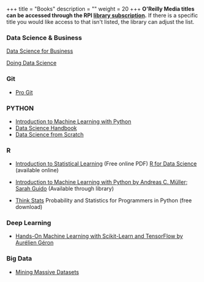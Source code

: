 +++
title = "Books"
description = ""
weight = 20
+++
**O'Reilly Media titles can be accessed through the RPI [library subscription](http://libproxy.rpi.edu/login?url=https://proquest.safaribooksonline.com/?uicode=rpi.edu).**  If there is a specific title you would like access to that isn't listed, the library can adjust the list.

### Data Science & Business
[Data Science for Business
](http://proquestcombo.safaribooksonline.com.libproxy.rpi.edu/book/databases/business-intelligence/9781449374273)

[Doing Data Science](http://proquestcombo.safaribooksonline.com.libproxy.rpi.edu/book/databases/9781449363871)

### Git
- [Pro Git](https://git-scm.com/book/en/v2)

### PYTHON
- [Introduction to Machine Learning with Python](http://proquestcombo.safaribooksonline.com.libproxy.rpi.edu/book/programming/machine-learning/9781449369880)
- [Data Science Handbook](http://proquestcombo.safaribooksonline.com.libproxy.rpi.edu/book/programming/python/9781491912126)
- [Data Science from Scratch](http://proquestcombo.safaribooksonline.com.libproxy.rpi.edu/book/databases/9781491901410)

### R
- [Introduction to Statistical Learning](http://www-bcf.usc.edu/~gareth/ISL/) (Free online PDF)
[R for Data Science](http://r4ds.had.co.nz/) (available online)

- [Introduction to Machine Learning with Python by Andreas C. Müller; Sarah Guido](http://proquestcombo.safaribooksonline.com.libproxy.rpi.edu/book/programming/machine-learning/9781449369880) (Available through library)

- [Think Stats](http://www.greenteapress.com/thinkstats/) Probability and Statistics for Programmers in Python (free download)

### Deep Learning
- [Hands-On Machine Learning with Scikit-Learn and TensorFlow by Aurélien Géron](http://proquestcombo.safaribooksonline.com.libproxy.rpi.edu/book/programming/9781491962282)

### Big Data
- [Mining Massive Datasets](http://mmds.org/)
